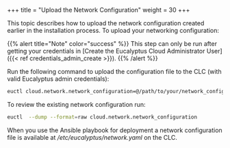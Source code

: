 +++
title = "Upload the Network Configuration"
weight = 30
+++

This topic describes how to upload the network configuration created earlier in the installation process. To upload your networking configuration:

{{% alert title="Note" color="success" %}}
This step can only be run after getting your credentials in [Create the Eucalyptus Cloud Administrator User]({{< ref credentials_admin_create >}}). 
{{% /alert %}}

Run the following command to upload the configuration file to the CLC (with valid Eucalyptus admin credentials): 

```bash
euctl cloud.network.network_configuration=@/path/to/your/network_config_file
```

To review the existing network configuration run:

```bash
euctl  --dump --format=raw cloud.network.network_configuration
```

When you use the Ansible playbook for deployment a network configuration file is available at */etc/eucalyptus/network.yaml* on the CLC.
